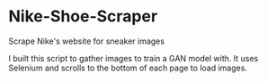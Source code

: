 # Nike-Shoe-Scraper
Scrape Nike's website for sneaker images

I built this script to gather images to train a GAN model with. It uses Selenium and scrolls to the bottom of each page to load images.
